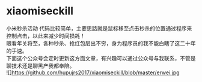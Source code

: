 # xiaomiseckill
小米秒杀活动
代码比较简单，主要思路就是鼠标移至点击秒杀的位置通过程序来控制点击，以此来减少时间损耗！</br>
眼看年关将至，各种秒杀、抢红包层出不穷，身为程序员的我不能白瞎了这二十年的手速。</br>
下面这个公众号会定时更新这方面文章，有兴趣可以通过公众号与我联系，不管是聊技术还是聊黑产我都奉陪。</br>
![]https://github.com/hupujrs2017/xiaomiseckill/blob/master/erwei.jpg
